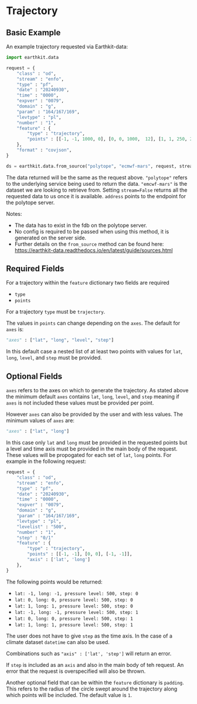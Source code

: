 # Trajectory

## Basic Example

<!-- ### Polytope-mars

A basic example of requesting a trajectory using polytope-mars:

```python
from polytope_mars.api import PolytopeMars

request = {
    "class" : "od",
    "stream" : "enfo",
    "type" : "pf",
    "date" : "20240930",
    "time" : "0000",
    "expver" : "0079", 
    "domain" : "g",
    "param" : "164/167/169",
    "levtype" : "pl",
    "number" : "1",
    "feature" : {
        "type" : "trajectory",
        "points" : [[-1, -1, 1000, 0], [0, 0, 1000,  12], [1, 1, 250, 24]],
	},
    "format" : "covjson",
}

result = PolytopeMars().extract(request)
```

This request will return a trajectory with forecast date of `20240930T000000` for the three requested parameters for the points:

* `lat: -1, long: -1, pressure level: 1000, step: 0`
* `lat: 0, long: 0, pressure level: 1000, step: 12`
* `lat: 1, long: 1, pressure level: 250, step: 24`

The `trajectory` `feature` also contains another field called `padding` with a default of 1. This is the radius of the circle swept around the trajectory where points within this radius are returned to the user.

Notes: 
* The data has to exist in the data source pointed to in the config.
* No config is provided via the PolytopeMars interface so a config will be loaded from the default locations. The config can also be passed directly via the interface.

### Earthkit-data -->

An example trajectory requested via Earthkit-data:

```python
import earthkit.data

request = {
    "class" : "od",
    "stream" : "enfo",
    "type" : "pf",
    "date" : "20240930",
    "time" : "0000",
    "expver" : "0079", 
    "domain" : "g",
    "param" : "164/167/169",
    "levtype" : "pl",
    "number" : "1",
    "feature" : {
        "type" : "trajectory",
        "points" : [[-1, -1, 1000, 0], [0, 0, 1000,  12], [1, 1, 250, 24]],
	},
    "format" : "covjson",
}

ds = earthkit.data.from_source("polytope", "ecmwf-mars", request, stream=False, address='polytope.ecmwf.int')
```

The data returned will be the same as the request above. `"polytope"` refers to the underlying service being used to return the data. `"emcwf-mars"` is the dataset we are looking to retrieve from. Setting `stream=False` returns all the requested data to us once it is available. `address` points to the endpoint for the polytope server.

Notes: 
* The data has to exist in the fdb on the polytope server.
* No config is required to be passed when using this method, it is generated on the server side.
* Further details on the `from_source` method can be found here: https://earthkit-data.readthedocs.io/en/latest/guide/sources.html

## Required Fields

For a trajectory within the `feature` dictionary two fields are required

* `type`
* `points`

For a trajectory `type` must be `trajectory`.

The values in `points` can change depending on the `axes`. The default for `axes` is:

```python
"axes" : ["lat", "long", "level", "step"]
```

In this default case a nested list of at least two points with values for `lat`, `long`, `level`, and `step` must be provided. 


## Optional Fields

`axes` refers to the axes on which to generate the trajectory. As stated above the minimum default `axes` contains `lat`, `long`, `level`, and `step` meaning if `axes` is not included these values must be provided per point.

However `axes` can also be provided by the user and with less values. The minimum values of `axes` are:

```python
"axes" : ["lat", "long"]
```

In this case only `lat` and `long` must be provided in the requested points but a level and time axis must be provided in the main body of the request. These values will be propogated for each set of `lat`, `long` points. For example in the following request:

```python
request = {
    "class" : "od",
    "stream" : "enfo",
    "type" : "pf",
    "date" : "20240930",
    "time" : "0000",
    "expver" : "0079", 
    "domain" : "g",
    "param" : "164/167/169",
    "levtype" : "pl",
    "levelist" : "500",
    "number" : "1",
    "step" : "0/1"
    "feature" : {
        "type" : "trajectory",
        "points" : [[-1, -1], [0, 0], [-1, -1]],
        "axis" : ['lat', 'long']
	},
}
```

The following points would be returned:

* `lat: -1, long: -1, pressure level: 500, step: 0`
* `lat: 0, long: 0, pressure level: 500, step: 0`
* `lat: 1, long: 1, pressure level: 500, step: 0`
* `lat: -1, long: -1, pressure level: 500, step: 1`
* `lat: 0, long: 0, pressure level: 500, step: 1`
* `lat: 1, long: 1, pressure level: 500, step: 1`

The user does not have to give `step` as the time axis. In the case of a climate dataset `datetime` can also be used.

Combinations such as `"axis" : ['lat', 'step']` will return an error. 

If `step` is included as an `axis` and also in the main body of teh request. An error that the request is overspecified will also be thrown.

Another optional field that can be within the `feature` dictionary is `padding`. This refers to the radius of the circle swept around the trajectory along which points will be included. The default value is `1`.
